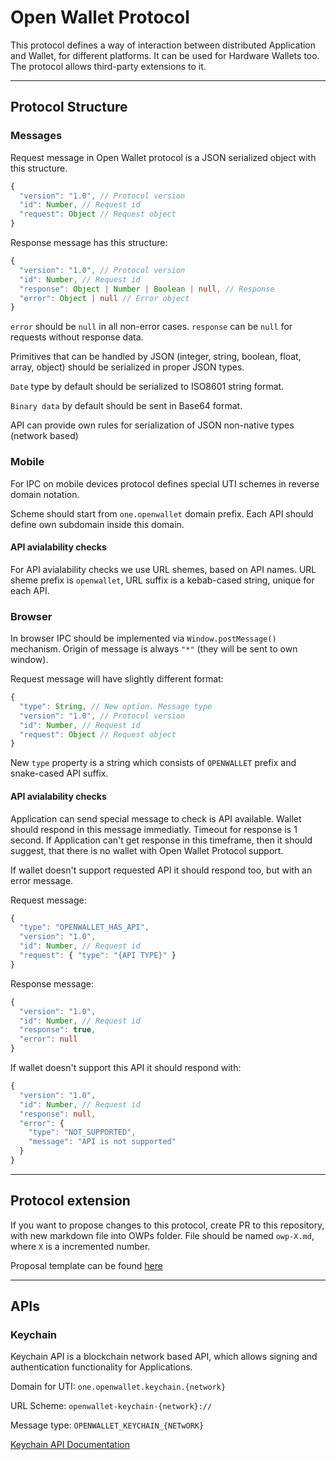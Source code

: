 # Open Wallet Protocol
This protocol defines a way of interaction between distributed Application and Wallet, for different platforms. It can be used for Hardware Wallets too. The protocol allows third-party extensions to it.

---
## Protocol Structure

### Messages
Request message in Open Wallet protocol is a JSON serialized object with this structure.
```ts
{
  "version": "1.0", // Protocol version
  "id": Number, // Request id
  "request": Object // Request object
}
```
Response message has this structure:
```ts
{
  "version": "1.0", // Protocol version
  "id": Number, // Request id
  "response": Object | Number | Boolean | null, // Response
  "error": Object | null // Error object
}
```
`error` should be `null` in all non-error cases. `response` can be `null` for requests without response data.

Primitives that can be handled by JSON (integer, string, boolean, float, array, object) should be serialized in proper JSON types.

`Date` type by default should be serialized to ISO8601 string format.

`Binary data` by default should be sent in Base64 format.

API can provide own rules for serialization of JSON non-native types (network based)

### Mobile
For IPC on mobile devices protocol defines special UTI schemes in reverse domain notation.

Scheme should start from `one.openwallet` domain prefix. Each API should define own subdomain inside this domain.

#### API avialability checks
For API avialability checks we use URL shemes, based on API names. URL sheme prefix is `openwallet`, URL suffix is a kebab-cased string, unique for each API.

### Browser
In browser IPC should be implemented via `Window.postMessage()` mechanism. Origin of message is always `"*"` (they will be sent to own window). 

Request message will have slightly different format:
```ts
{
  "type": String, // New option. Message type
  "version": "1.0", // Protocol version
  "id": Number, // Request id
  "request": Object // Request object
}
```
New `type` property is a string which consists of `OPENWALLET` prefix and snake-cased API suffix.

#### API avialability checks
Application can send special message to check is API available. Wallet should respond in this message immediatly. Timeout for response is 1 second. If Application can't get response in this timeframe, then it should suggest, that there is no wallet with Open Wallet Protocol support.

If wallet doesn't support requested API it should respond too, but with an error message.

Request message:
```ts
{
  "type": "OPENWALLET_HAS_API",
  "version": "1.0",
  "id": Number, // Request id
  "request": { "type": "{API TYPE}" }
}
```

Response message:
```ts
{
  "version": "1.0",
  "id": Number, // Request id
  "response": true,
  "error": null
}
```

If wallet doesn't support this API it should respond with:
```ts
{
  "version": "1.0",
  "id": Number, // Request id
  "response": null,
  "error": { 
    "type": "NOT_SUPPORTED",
    "message": "API is not supported"
  }
}
```

---

## Protocol extension
If you want to propose changes to this protocol, create PR to this repository, with new markdown file into OWPs folder. File should be named `owp-X.md`, where `X` is a incremented number.

Proposal template can be found [here](owp-X.md)

---
## APIs
### Keychain
Keychain API is a blockchain network based API, which allows signing and authentication functionality for Applications.

Domain for UTI: `one.openwallet.keychain.{network}`

URL Scheme: `openwallet-keychain-{network}://`

Message type: `OPENWALLET_KEYCHAIN_{NETwORK}`

[Keychain API Documentation](keychain.md)
